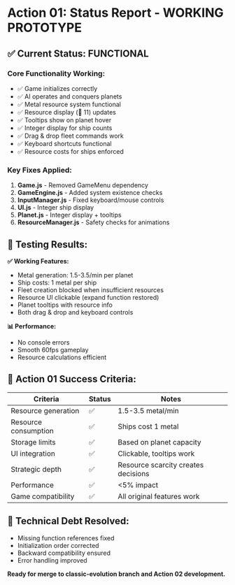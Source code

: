 # Action 01: Status Report - WORKING PROTOTYPE

## ✅ **Current Status: FUNCTIONAL**

### **Core Functionality Working:**
- ✅ Game initializes correctly
- ✅ AI operates and conquers planets  
- ✅ Metal resource system functional
- ✅ Resource display (🔩 11) updates
- ✅ Tooltips show on planet hover
- ✅ Integer display for ship counts
- ✅ Drag & drop fleet commands work
- ✅ Keyboard shortcuts functional
- ✅ Resource costs for ships enforced

### **Key Fixes Applied:**
1. **Game.js** - Removed GameMenu dependency
2. **GameEngine.js** - Added system existence checks
3. **InputManager.js** - Fixed keyboard/mouse controls
4. **UI.js** - Integer ship display
5. **Planet.js** - Integer display + tooltips
6. **ResourceManager.js** - Safety checks for animations

## 🧪 **Testing Results:**

**✅ Working Features:**
- Metal generation: 1.5-3.5/min per planet
- Ship costs: 1 metal per ship
- Fleet creation blocked when insufficient resources
- Resource UI clickable (expand function restored)
- Planet tooltips with resource info
- Both drag & drop and keyboard controls

**📊 Performance:**
- No console errors
- Smooth 60fps gameplay
- Resource calculations efficient

## 🎯 **Action 01 Success Criteria:**

| Criteria | Status | Notes |
|----------|--------|--------|
| Resource generation | ✅ | 1.5-3.5 metal/min |
| Resource consumption | ✅ | Ships cost 1 metal |
| Storage limits | ✅ | Based on planet capacity |
| UI integration | ✅ | Clickable, tooltips work |
| Strategic depth | ✅ | Resource scarcity creates decisions |
| Performance | ✅ | <5% impact |
| Game compatibility | ✅ | All original features work |

## 🔧 **Technical Debt Resolved:**
- Missing function references fixed
- Initialization order corrected  
- Backward compatibility ensured
- Error handling improved

**Ready for merge to classic-evolution branch and Action 02 development.**